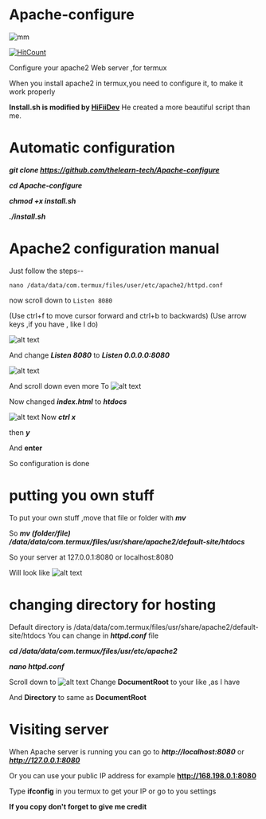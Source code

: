 # Apache-configure
![mm](https://img.shields.io/badge/Maintained-yes-green)

[![HitCount](http://hits.dwyl.com/thelearn-tech/Apache-configure.svg)](http://hits.dwyl.com/thelearn-tech/Apache-configure)

Configure your apache2 Web server ,for termux

When you install apache2 in termux,you need to configure it,
to make it work properly

**Install.sh  is modified by [HiFiiDev](https://github.com/HiFiiDev)**
He created a more beautiful script than me.

           
# Automatic configuration

***git clone https://github.com/thelearn-tech/Apache-configure***

***cd Apache-configure***

***chmod +x install.sh***

***./install.sh***


# Apache2 configuration manual
Just follow the steps--

```
nano /data/data/com.termux/files/user/etc/apache2/httpd.conf

```
         
now scroll down to `Listen 8080`

(Use ctrl+f to move cursor forward and ctrl+b to backwards)
(Use arrow keys ,if you have , like I do)

![alt text](https://i.ibb.co/wgz0Sf4/Polish-20201102-082837952.jpg)

And change ***Listen 8080*** to 
***Listen 0.0.0.0:8080***

![alt text](https://i.ibb.co/GVjkJvW/Polish-20201102-082555154.jpg)

And scroll down even more
To 
![alt text](https://i.ibb.co/D4qCJP4/IMG-20201030-114757.jpg)

Now changed ***index.html*** to ***htdocs***

![alt text](https://i.ibb.co/CVYRcJd/IMG-20201030-114731.jpg)
Now
***ctrl x***

then ***y***

And **enter**

So configuration is done
# putting you own stuff
To put your own stuff ,move that file or folder with ***mv***

So ***mv (folder/file) /data/data/com.termux/files/usr/share/apache2/default-site/htdocs***

So your server at 127.0.0.1:8080 or localhost:8080

Will look like 
![alt text](https://i.ibb.co/58NbbP7/IMG-20201030-112202.jpg)

# changing directory for hosting

Default directory is /data/data/com.termux/files/usr/share/apache2/default-site/htdocs
You can change in ***httpd.conf*** file

***cd /data/data/com.termux/files/usr/etc/apache2***

***nano httpd.conf***

Scroll down to 
![alt text](https://i.ibb.co/613bWfk/IMG-20201030-114638.jpg)
Change **DocumentRoot** to your like ,as I have

And **Directory** to same as **DocumentRoot**
# Visiting server 

  When Apache server is running you can go to
  ***http://localhost:8080*** or ***http://127.0.0.1:8080***
  
Or you can use your public IP address for example **http://168.198.0.1:8080**

Type **ifconfig** in you termux to get your IP or go to you settings

**If you copy don't forget to give me credit**



